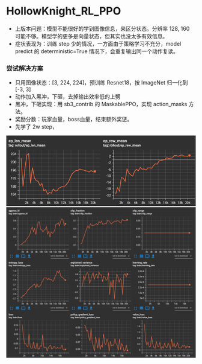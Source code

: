 # HollowKnight_RL_PPO

- 上版本问题：模型不能很好的学到图像信息，来区分状态。分辨率 128, 160 可能不够。模型学的更多是向量状态，但其实也没太多有效信息。
- 症状表现为：训练 step 少的情况，一方面由于策略学习不充分，model predict 的 deterministic=True 情况下，会重复输出同一个动作复读。

### 尝试解决方案
- 只用图像状态：[3, 224, 224]，预训练 Resnet18，按 ImageNet 归一化到 [-3, 3]
- 动作加入黑冲，下砸，去掉输出效率低的上劈
- 黑冲，下砸实现：用 sb3_contrib 的 MaskablePPO，实现 action_masks 方法。
- 奖励分数：玩家血量，boss血量，结束额外奖惩。
- 先学了 2w step，

<div style="text-align: center;">
  <img src="./images/reward.png" alt="reward" style="width: auto; height: auto;">
</div>

<div style="text-align: center;">
  <img src="./images/loss.png" alt="loss" style="width: auto; height: auto;">
</div>
